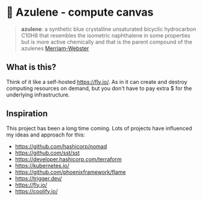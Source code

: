 # 🔷 Azulene - compute canvas

> **azulene**: a synthetic blue crystalline unsaturated bicyclic hydrocarbon C10H8 that resembles the isometric naphthalene in some properties but is more active chemically and that is the parent compound of the azulenes [Merriam-Webster](https://www.merriam-webster.com/dictionary/azulene)

## What is this?

Think of it like a self-hosted https://fly.io/. As in it can create and destroy computing resources on demand, but you don't have to pay extra
$ for the underlying infrastructure.

## Inspiration

This project has been a long time coming. Lots of projects have influenced my ideas and approach for this:

- https://github.com/hashicorp/nomad
- https://github.com/sst/sst
- https://developer.hashicorp.com/terraform
- https://kubernetes.io/
- https://github.com/phoenixframework/flame
- https://trigger.dev/
- https://fly.io/
- https://coolify.io/
